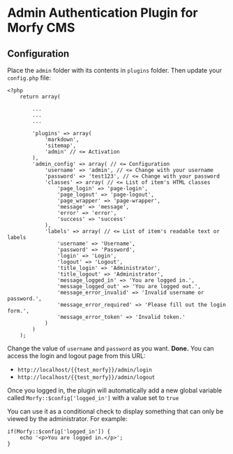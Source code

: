Admin Authentication Plugin for Morfy CMS
=========================================

Configuration
-------------

Place the `admin` folder with its contents in `plugins` folder. Then update your `config.php` file:

    <?php
        return array(
    
            ...
            ...
            ...
    
            'plugins' => array(
                'markdown',
                'sitemap',
                'admin' // <= Activation
            ),
            'admin_config' => array( // <= Configuration
                'username' => 'admin', // <= Change with your username
                'password' => 'test123', // <= Change with your password
                'classes' => array( // <= List of item's HTML classes
                    'page_login' => 'page-login',
                    'page_logout' => 'page-logout',
                    'page_wrapper' => 'page-wrapper',
                    'message' => 'message',
                    'error' => 'error',
                    'success' => 'success'
                ),
                'labels' => array( // <= List of item's readable text or labels
                    'username' => 'Username',
                    'password' => 'Password',
                    'login' => 'Login',
                    'logout' => 'Logout',
                    'title_login' => 'Administrator',
                    'title_logout' => 'Administrator',
                    'message_logged_in' => 'You are logged in.',
                    'message_logged_out' => 'You are logged out.',
                    'message_error_invalid' => 'Invalid username or password.',
                    'message_error_required' => 'Please fill out the login form.',
                    'message_error_token' => 'Invalid token.'
                )
            )
        );

Change the value of `username` and `password` as you want. **Done.** You can access the login and logout page from this URL:

* `http://localhost/{{test_morfy}}/admin/login`
* `http://localhost/{{test_morfy}}/admin/logout`

Once you logged in, the plugin will automatically add a new global variable called `Morfy::$config['logged_in']` with a value set to `true`

You can use it as a conditional check to display something that can only be viewed by the administrator. For example:

    if(Morfy::$config['logged_in']) {
        echo '<p>You are logged in.</p>';
    }
